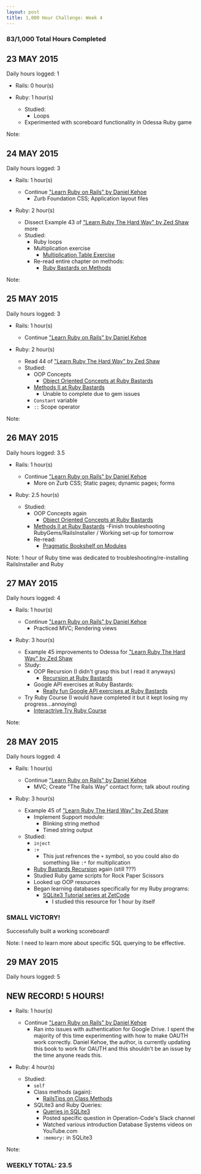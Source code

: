 ```yaml
---
layout: post
title: 1,000 Hour Challenge: Week 4
---
```

### 83/1,000 Total Hours Completed

## 23 MAY 2015
Daily hours logged: 1

- Rails: 0 hour(s)
	
- Ruby: 1 hour(s)
	- Studied:
		- Loops
	- Experimented with scoreboard functionality in Odessa Ruby game
	
Note: 

## 24 MAY 2015
Daily hours logged: 3

- Rails: 1 hour(s)
	- Continue ["Learn Ruby on Rails" by Daniel Kehoe](http://www.learn-rails.com "Learn Rails")
		- Zurb Foundation CSS; Application layout files
	
- Ruby: 2 hour(s)
	- Dissect Example 43 of ["Learn Ruby The Hard Way" by Zed Shaw](http://www.learnrubythehardway.org/book "LRTHW Book") more
	- Studied:
		- Ruby loops
		- Multiplication exercise
			- [Multiplication Table Exercise](http://ruby.bastardsbook.com/chapters/loops/ "Ruby Bastards Loops")
		- Re-read entire chapter on methods:
			- [Ruby Bastards on Methods](http://ruby.bastardsbook.com/chapters/methods/ "Ruby Bastards Methods")
	
Note: 

## 25 MAY 2015
Daily hours logged: 3

- Rails: 1 hour(s)
	- Continue ["Learn Ruby on Rails" by Daniel Kehoe](http://www.learn-rails.com "Learn Rails")
	
- Ruby: 2 hour(s)
	- Read 44 of ["Learn Ruby The Hard Way" by Zed Shaw](http://www.learnrubythehardway.org/book "LRTHW Book")
	- Studied:
		- OOP Concepts
			- [Object Oriented Concepts at Ruby Bastards](http://ruby.bastardsbook.com/chapters/oops/ "OOP COncepts at Ruby Bastards")
		- [Methods II at Ruby Bastards](http://ruby.bastardsbook.com/chapters/methods-and-gems/ "Methods at Ruby Bastards")
			- Unable to complete due to gem issues
		- `Constant` variable
		- `::` Scope operator
	
Note:

## 26 MAY 2015
Daily hours logged: 3.5

- Rails: 1 hour(s)
	- Continue ["Learn Ruby on Rails" by Daniel Kehoe](http://www.learn-rails.com "Learn Rails")
		- More on Zurb CSS; Static pages; dynamic pages; forms

- Ruby: 2.5 hour(s)
	- Studied:
		- OOP Concepts again
			- [Object Oriented Concepts at Ruby Bastards](http://ruby.bastardsbook.com/chapters/oops/ "OOP COncepts at Ruby Bastards")
		- [Methods II at Ruby Bastards](http://ruby.bastardsbook.com/chapters/methods-and-gems/ "Methods at Ruby Bastards")
			-Finish troubleshooting RubyGems/RailsInstaller / Working set-up for tomorrow
		- Re-read:
			- [Pragmatic Bookshelf on Modules](http://ruby-doc.com/docs/ProgrammingRuby/html/tut_modules.html "Pragmatic on Modules")

Note: 1 hour of Ruby time was dedicated to troubleshooting/re-installing RailsInstaller and Ruby

## 27 MAY 2015
Daily hours logged: 4

- Rails: 1 hour(s)
	- Continue ["Learn Ruby on Rails" by Daniel Kehoe](http://www.learn-rails.com "Learn Rails")
		- Practiced MVC; Rendering views
	
- Ruby: 3 hour(s)
	- Example 45 improvements to Odessa for ["Learn Ruby The Hard Way" by Zed Shaw](http://www.learnrubythehardway.org/book "LRTHW Book")
	- Study:
		- OOP Recursion (I didn't grasp this but I read it anyways)
			- [Recursion at Ruby Bastards](http://ruby.bastardsbook.com/chapters/recursion/ "Ruby Bastards Recursion")
		- Google API exercises at Ruby Bastards:
			- [Really fun Google API exercises at Ruby Bastards](http://ruby.bastardsbook.com/chapters/methods-and-gems/ "Google API tutorial")
	- Try Ruby Course (I would have completed it but it kept losing my progress...annoying)
		- [Interactrive Try Ruby Course](http://www.tryruby.org "TryRuby.org")
	
Note: 

## 28 MAY 2015
Daily hours logged: 4

- Rails: 1 hour(s)
	- Continue ["Learn Ruby on Rails" by Daniel Kehoe](http://www.learn-rails.com "Learn Rails")
		- MVC; Create "The Rails Way" contact form; talk about routing

-   Ruby: 3 hour(s)
	- Example 45 of ["Learn Ruby The Hard Way" by Zed Shaw](http://www.learnrubythehardway.org/book "LRTHW Book")
		- Implement Support module:
			- Blinking string method
			- Timed string output
	- Studied:
		- `inject`
		- `:+`
			- This just refrences the `+` symbol, so you could also do something like `:*` for multiplication
		- [Ruby Bastards Recursion](http://ruby.bastardsbook.com/chapters/recursion/ "Ruby Bastards Recursion") again (still ???)
		- Studied Ruby game scripts for Rock Paper Scissors
		- Looked up OOP resources
		- Began learning databases specifically for my Ruby programs:
			- [SQLite3 Tutorial series at ZetCode](http://zetcode.com/db/sqliteruby/connect/ "SQLite3 at ZetCode")
				- I studied this resource for 1 hour by itself

### SMALL VICTORY!

Successfully built a working scoreboard!

Note: I need to learn more about specific SQL querying to be effective.

## 29 MAY 2015
Daily hours logged: 5

## NEW RECORD! 5 HOURS!

- Rails: 1 hour(s)
	- Continue ["Learn Ruby on Rails" by Daniel Kehoe](http://www.learn-rails.com "Learn Rails")
		- Ran into issues with authentication for Google Drive. I spent the majority of this time experimenting with how to make OAUTH work correctly.
		  Daniel Kehoe, the author, is currently updating this book to work for OAUTH and this shouldn't be an issue by the time anyone reads this.
	
- Ruby: 4 hour(s)
	- Studied:
		- `self`
		- Class methods (again):
			- [RailsTips on Class Methods](http://www.railstips.org/blog/archives/2009/05/11/class-and-instance-methods-in-ruby/ "Ruby class methods")
		- SQLite3 and Ruby Queries:
			- [Queries in SQLite3](http://zetcode.com/db/sqliteruby/ "ZetCode SQLite3")
			- Posted specific question in Operation-Code's Slack channel
			- Watched various introduction Database Systems videos on YouTube.com
			- `:memory:` in SQLite3
	
Note: 

### WEEKLY TOTAL: 23.5


